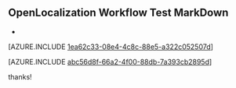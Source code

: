 ## OpenLocalization Workflow Test MarkDown
* 

[AZURE.INCLUDE [1ea62c33-08e4-4c8c-88e5-a322c052507d](calleeMd1.md)]



[AZURE.INCLUDE [abc56d8f-66a2-4f00-88db-7a393cb2895d](calleeMd2.md)]

 
thanks!